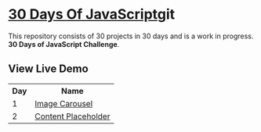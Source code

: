 # [30 Days Of JavaScript](30daysofjs.netlify.app)git 

This repository consists of 30 projects in 30 days and is a work in progress. <b>30 Days of JavaScript Challenge</b>.

## View Live Demo
<table>
  <tr>
    <th>Day</th>
    <th>Name</th>
  </tr>
  <tr>
    <td>1</td>
    <td><a href="https://30daysofjs.netlify.app/01%20-%20drum%20kit/](https://moonlit-puppy-53d251.netlify.app/">Image Carousel</a></td>
  </tr>
  <tr>
    <td>2</td>
    <td><a href="https://musical-boba-146ec0.netlify.app/">Content Placeholder</a></td>
  </tr>
</table>

